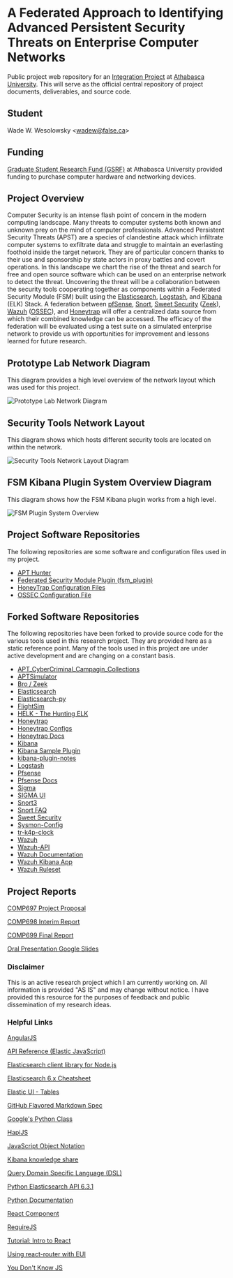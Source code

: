 # A Federated Approach to Identifying Advanced Persistent Security Threats on Enterprise Computer Networks

Public project web repository for an [Integration Project](https://www.athabascau.ca/syllabi/comp/comp697_698_699syllabus.php) at [Athabasca University](https://www.athabascau.ca/).  This will serve as the official central repository of project documents, deliverables, and source code.

## Student

Wade W. Wesolowsky &lt;wadew@false.ca&gt;

## Funding

[Graduate Student Research Fund (GSRF)](http://research.athabascau.ca/funding/graduate-students/graduate-student-research-fund.php) at Athabasca University provided funding to purchase computer hardware and networking devices.

## Project Overview

Computer Security is an intense flash point of concern in the modern computing landscape. Many threats to computer systems both known and unknown prey on the mind of computer professionals.  Advanced Persistent Security Threats (APST) are a species of clandestine attack which infiltrate computer systems to exfiltrate data and struggle to maintain an everlasting foothold inside the target network. They are of particular concern thanks to their use and sponsorship by state actors in proxy battles and covert operations. In this landscape we chart the rise of the threat and search for free and open source software which can be used on an enterprise network to detect the threat. Uncovering the threat will be a collaboration between the security tools cooperating together as components within a Federated Security Module (FSM) built using the [Elasticsearch](https://www.elastic.co/products/elasticsearch), [Logstash](https://www.elastic.co/products/logstash), and [Kibana](https://www.elastic.co/products/kibana) (ELK) Stack. A federation between [pfSense](https://www.pfsense.org/), [Snort](https://www.snort.org/), [Sweet Security](https://github.com/TravisFSmith/SweetSecurity) ([Zeek](https://www.bro.org/zeek.html)), [Wazuh](https://wazuh.com/) ([OSSEC](https://www.ossec.net/)), and [Honeytrap](https://github.com/honeytrap/) will offer a centralized data source from which their combined knowledge can be accessed. The efficacy of the federation will be evaluated using a test suite on a simulated enterprise network to provide us with opportunities for improvement and lessons learned for future research.

## Prototype Lab Network Diagram

This diagram provides a high level overview of the network layout which was used for this project.

![Prototype Lab Network Diagram](./diagrams/Actual_Network_Setup_V4.svg "Prototype Lab Network Diagram")

## Security Tools Network Layout

This diagram shows which hosts different security tools are located on within the network.

![Security Tools Network Layout Diagram](./diagrams/Security%20Software%20Setup.svg "Security Tools Network Layout Diagram")

## FSM Kibana Plugin System Overview Diagram

This diagram shows how the FSM Kibana plugin works from a high level.

![FSM Plugin System Overview](./diagrams/System_Overview_v2.svg "FSM Kibana Plugin System Overview Diagram")

## Project Software Repositories

The following repositories are some software and configuration files used in my project.

- [APT Hunter](https://github.com/rndrev/apthunter)
- [Federated Security Module Plugin (fsm_plugin)](https://github.com/rndrev/fsm_plugin)
- [HoneyTrap Configuration Files](https://github.com/rndrev/FederatedSecurityModule/tree/master/configs/honeytrap)
- [OSSEC Configuration File](https://github.com/rndrev/FederatedSecurityModule/blob/master/configs/ossec.conf)

## Forked Software Repositories

The following repositories have been forked to provide source code for the various tools used in this research project.  They are provided here as a static reference point.  Many of the tools used in this project are under active development and are changing on a constant basis.

- [APT_CyberCriminal_Campagin_Collections](https://github.com/rndrev/APT_CyberCriminal_Campagin_Collections)
- [APTSimulator](https://github.com/rndrev/APTSimulator)
- [Bro / Zeek](https://github.com/rndrev/bro)
- [Elasticsearch](https://github.com/rndrev/elasticsearch)
- [Elasticsearch-py](https://github.com/rndrev/elasticsearch-py)
- [FlightSim](https://github.com/rndrev/flightsim)
- [HELK - The Hunting ELK](https://github.com/rndrev/helk)
- [Honeytrap](https://github.com/rndrev/honeytrap)
- [Honeytrap Configs](https://github.com/rndrev/honeytrap-configs)
- [Honeytrap Docs](https://github.com/rndrev/honeytrap-docs)
- [Kibana](https://github.com/rndrev/kibana)
- [Kibana Sample Plugin](https://github.com/rndrev/kibana_sample_plugin)
- [kibana-plugin-notes](https://github.com/rndrev/kibana-plugin-notes)
- [Logstash](https://github.com/rndrev/logstash)
- [Pfsense](https://github.com/rndrev/pfsense)
- [Pfsense Docs](https://github.com/rndrev/docs)
- [Sigma](https://github.com/rndrev/sigma)
- [SIGMA UI](https://github.com/rndrev/SigmaUI)
- [Snort3](https://github.com/rndrev/snort3)
- [Snort FAQ](https://github.com/rndrev/snort-faq)
- [Sweet Security](https://github.com/rndrev/SweetSecurity)
- [Sysmon-Config](https://github.com/rndrev/sysmon-config)
- [tr-k4p-clock](https://github.com/rndrev/tr-k4p-clock)
- [Wazuh](https://github.com/rndrev/wazuh)
- [Wazuh-API](https://github.com/rndrev/wazuh-api)
- [Wazuh Documentation](https://github.com/rndrev/wazuh-documentation)
- [Wazuh Kibana App](https://github.com/rndrev/wazuh-kibana-app)
- [Wazuh Ruleset](https://github.com/rndrev/wazuh-ruleset)

## Project Reports

[COMP697 Project Proposal](./reports/Project%20Proposal.pdf)

[COMP698 Interim Report](./reports/Interim%20Report.pdf)

[COMP699 Final Report](./reports/FINAL_PROJECT_REPORT.pdf)

[Oral Presentation Google Slides]()

### Disclaimer

This is an active research project which I am currently working on.  All information is provided "AS IS" and may change without notice.  I have provided this resource for the purposes of feedback and public dissemination of my research ideas.

### Helpful Links

[AngularJS](https://angularjs.org/)

[API Reference (Elastic JavaScript)](https://www.elastic.co/guide/en/elasticsearch/client/javascript-api/current/api-reference.html)

[Elasticsearch client library for Node.js](https://github.com/elastic/elasticsearch-js)

[Elasticsearch 6.x Cheatsheet](http://elasticsearch-cheatsheet.jolicode.com/#es6)

[Elastic UI - Tables](https://elastic.github.io/eui/#/display/tables)

[GitHub Flavored Markdown Spec](https://github.github.com/gfm/)

[Google's Python Class](https://developers.google.com/edu/python/)

[HapiJS](https://hapijs.com/api/17.1.0)

[JavaScript Object Notation](https://www.json.org/)

[Kibana knowledge share](https://github.com/nreese/kibana-plugin-notes)

[Query Domain Specific Language (DSL)](https://www.elastic.co/guide/en/elasticsearch/reference/6.7/query-dsl.html)

[Python Elasticsearch API 6.3.1](https://elasticsearch-py.readthedocs.io/en/6.3.1/api.html)

[Python Documentation](https://docs.python.org/)

[React Component](https://reactjs.org/docs/react-component.html)

[RequireJS](https://requirejs.org/docs/start.html)

[Tutorial: Intro to React](https://reactjs.org/tutorial/tutorial.html)

[Using react-router with EUI](https://github.com/elastic/eui/blob/master/wiki/react-router.md#using-react-router-with-eui)

[You Don't Know JS](https://github.com/getify/You-Dont-Know-JS/blob/master/up%20%26%20going/ch1.md)
